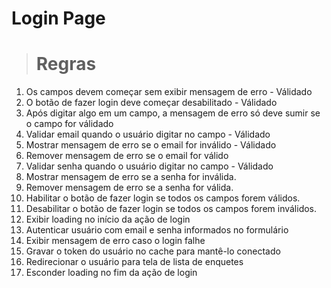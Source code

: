 # Login Page

> # Regras

1. Os campos devem começar sem exibir mensagem de erro - Válidado
2. O botão de fazer login deve começar desabilitado - Válidado
3. Após digitar algo em um campo, a mensagem de erro só deve sumir se o campo for válidado
4. Validar email quando o usuário digitar no campo - Válidado
5. Mostrar mensagem de erro se o email for inválido - Válidado
6. Remover mensagem de erro se o email for válido
7. Validar senha quando o usuário digitar no campo - Válidado
8. Mostrar mensagem de erro se a senha for inválida.
9. Remover mensagem de erro se a senha for válida.
10. Habilitar o botão de fazer login se todos os campos forem válidos.
11. Desabilitar o botão de fazer login se todos os campos forem inválidos.
12. Exibir loading no início da ação de login
13. Autenticar usuário com email e senha informados no formulário
14. Exibir mensagem de erro caso o login falhe
15. Gravar o token do usuário no cache para mantê-lo conectado
16. Redirecionar o usuário para tela de lista de enquetes
17. Esconder loading no fim da ação de login
